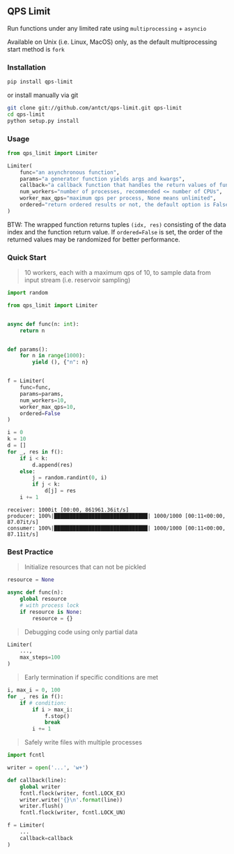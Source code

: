 ## QPS Limit

Run functions under any limited rate using `multiprocessing` + `asyncio`

Available on Unix (i.e. Linux, MacOS) only, as the default multiprocessing start method is `fork`

### Installation

```bash
pip install qps-limit
```

or install manually via git

```bash
git clone git://github.com/antct/qps-limit.git qps-limit
cd qps-limit
python setup.py install
```

### Usage

```python
from qps_limit import Limiter

Limiter(
    func="an asynchronous function",
    params="a generator function yields args and kwargs",
    callback="a callback function that handles the return values of func",
    num_workers="number of processes, recommended <= number of CPUs",
    worker_max_qps="maximum qps per process, None means unlimited",
    ordered="return ordered results or not, the default option is False"
)
```

BTW: The wrapped function returns tuples `(idx, res)` consisting of the data index and the function return value. If `ordered=False` is set, the order of the returned values may be randomized for better performance.

### Quick Start

> 10 workers, each with a maximum qps of 10, to sample data from input stream (i.e. reservoir sampling)

```python
import random

from qps_limit import Limiter


async def func(n: int):
    return n


def params():
    for n in range(1000):
        yield (), {"n": n}


f = Limiter(
    func=func,
    params=params,
    num_workers=10,
    worker_max_qps=10,
    ordered=False
)

i = 0
k = 10
d = []
for _, res in f():
    if i < k:
        d.append(res)
    else:
        j = random.randint(0, i)
        if j < k:
            d[j] = res
    i += 1
```

```
receiver: 1000it [00:00, 861961.36it/s]
producer: 100%|██████████████████████████████| 1000/1000 [00:11<00:00, 87.07it/s]
consumer: 100%|██████████████████████████████| 1000/1000 [00:11<00:00, 87.11it/s]
```

### Best Practice

> Initialize resources that can not be pickled

```python
resource = None

async def func(n):
    global resource
    # with process lock
    if resource is None:
        resource = {}
```

> Debugging code using only partial data

```python
Limiter(
    ...,
    max_steps=100
)
```

> Early termination if specific conditions are met

```python
i, max_i = 0, 100
for _, res in f():
    if # condition:
        if i > max_i:
            f.stop()
            break
        i += 1
```

> Safely write files with multiple processes

```python
import fcntl

writer = open('...', 'w+')

def callback(line):
    global writer
    fcntl.flock(writer, fcntl.LOCK_EX)
    writer.write('{}\n'.format(line))
    writer.flush()
    fcntl.flock(writer, fcntl.LOCK_UN)

f = Limiter(
    ...
    callback=callback
)
```